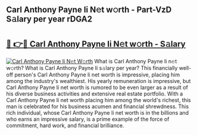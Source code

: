 ## Carl Anthony Payne Ii N𝚎t w𝚘rth - Part-VzD S𝚊lary per year rDGA2

# <h2><a href="http://gc4mh8v.nevu.top/?p=Carl+Anthony+Payne+Ii">🔗 👉🔴 Carl Anthony Payne Ii N𝚎t w𝚘rth - S𝚊lary</a></h2>

[![Carl Anthony Payne Ii N𝚎t W𝚘rth](https://i.imgur.com/Oavwk0R.jpeg)](http://gc4mh8v.nevu.top/?p=Carl+Anthony+Payne+Ii)
What is Carl Anthony Payne Ii n𝚎t w𝚘rth? What is Carl Anthony Payne Ii s𝚊lary per year?
This financially well-off person's Carl Anthony Payne Ii net worth is impressive, placing him among the industry's wealthiest. His yearly remuneration is impressive, but Carl Anthony Payne Ii net worth is rumored to be even larger as a result of his diverse business activities and extensive real estate portfolio. With a Carl Anthony Payne Ii net worth placing him among the world's richest, this man is celebrated for his business acumen and financial shrewdness. This rich individual, whose Carl Anthony Payne Ii net worth is in the billions and who earns an impressive salary, is a prime example of the force of commitment, hard work, and financial brilliance.

